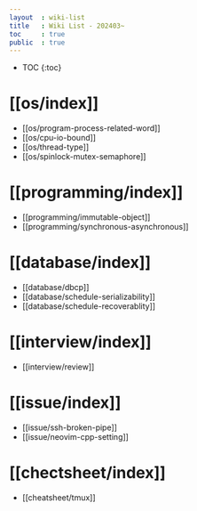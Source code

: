 ```yaml
---
layout  : wiki-list
title   : Wiki List - 202403~
toc     : true
public  : true
---
```

* TOC
{:toc}


# [[os/index]]
* [[os/program-process-related-word]]
* [[os/cpu-io-bound]]
* [[os/thread-type]]
* [[os/spinlock-mutex-semaphore]]

# [[programming/index]]
* [[programming/immutable-object]]
* [[programming/synchronous-asynchronous]]


# [[database/index]]
* [[database/dbcp]]
* [[database/schedule-serializability]]
* [[database/schedule-recoverablity]]


# [[interview/index]]
* [[interview/review]]


# [[issue/index]]
* [[issue/ssh-broken-pipe]]
* [[issue/neovim-cpp-setting]]


# [[chectsheet/index]]
* [[cheatsheet/tmux]]
